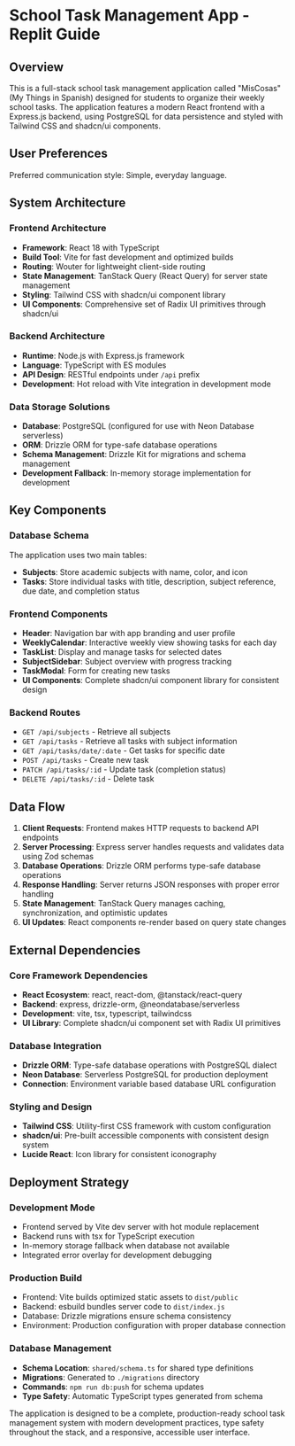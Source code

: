 # School Task Management App - Replit Guide

## Overview

This is a full-stack school task management application called "MisCosas" (My Things in Spanish) designed for students to organize their weekly school tasks. The application features a modern React frontend with a Express.js backend, using PostgreSQL for data persistence and styled with Tailwind CSS and shadcn/ui components.

## User Preferences

Preferred communication style: Simple, everyday language.

## System Architecture

### Frontend Architecture
- **Framework**: React 18 with TypeScript
- **Build Tool**: Vite for fast development and optimized builds
- **Routing**: Wouter for lightweight client-side routing
- **State Management**: TanStack Query (React Query) for server state management
- **Styling**: Tailwind CSS with shadcn/ui component library
- **UI Components**: Comprehensive set of Radix UI primitives through shadcn/ui

### Backend Architecture
- **Runtime**: Node.js with Express.js framework
- **Language**: TypeScript with ES modules
- **API Design**: RESTful endpoints under `/api` prefix
- **Development**: Hot reload with Vite integration in development mode

### Data Storage Solutions
- **Database**: PostgreSQL (configured for use with Neon Database serverless)
- **ORM**: Drizzle ORM for type-safe database operations
- **Schema Management**: Drizzle Kit for migrations and schema management
- **Development Fallback**: In-memory storage implementation for development

## Key Components

### Database Schema
The application uses two main tables:
- **Subjects**: Store academic subjects with name, color, and icon
- **Tasks**: Store individual tasks with title, description, subject reference, due date, and completion status

### Frontend Components
- **Header**: Navigation bar with app branding and user profile
- **WeeklyCalendar**: Interactive weekly view showing tasks for each day
- **TaskList**: Display and manage tasks for selected dates
- **SubjectSidebar**: Subject overview with progress tracking
- **TaskModal**: Form for creating new tasks
- **UI Components**: Complete shadcn/ui component library for consistent design

### Backend Routes
- `GET /api/subjects` - Retrieve all subjects
- `GET /api/tasks` - Retrieve all tasks with subject information
- `GET /api/tasks/date/:date` - Get tasks for specific date
- `POST /api/tasks` - Create new task
- `PATCH /api/tasks/:id` - Update task (completion status)
- `DELETE /api/tasks/:id` - Delete task

## Data Flow

1. **Client Requests**: Frontend makes HTTP requests to backend API endpoints
2. **Server Processing**: Express server handles requests and validates data using Zod schemas
3. **Database Operations**: Drizzle ORM performs type-safe database operations
4. **Response Handling**: Server returns JSON responses with proper error handling
5. **State Management**: TanStack Query manages caching, synchronization, and optimistic updates
6. **UI Updates**: React components re-render based on query state changes

## External Dependencies

### Core Framework Dependencies
- **React Ecosystem**: react, react-dom, @tanstack/react-query
- **Backend**: express, drizzle-orm, @neondatabase/serverless
- **Development**: vite, tsx, typescript, tailwindcss
- **UI Library**: Complete shadcn/ui component set with Radix UI primitives

### Database Integration
- **Drizzle ORM**: Type-safe database operations with PostgreSQL dialect
- **Neon Database**: Serverless PostgreSQL for production deployment
- **Connection**: Environment variable based database URL configuration

### Styling and Design
- **Tailwind CSS**: Utility-first CSS framework with custom configuration
- **shadcn/ui**: Pre-built accessible components with consistent design system
- **Lucide React**: Icon library for consistent iconography

## Deployment Strategy

### Development Mode
- Frontend served by Vite dev server with hot module replacement
- Backend runs with tsx for TypeScript execution
- In-memory storage fallback when database not available
- Integrated error overlay for development debugging

### Production Build
- Frontend: Vite builds optimized static assets to `dist/public`
- Backend: esbuild bundles server code to `dist/index.js`
- Database: Drizzle migrations ensure schema consistency
- Environment: Production configuration with proper database connection

### Database Management
- **Schema Location**: `shared/schema.ts` for shared type definitions
- **Migrations**: Generated to `./migrations` directory
- **Commands**: `npm run db:push` for schema updates
- **Type Safety**: Automatic TypeScript types generated from schema

The application is designed to be a complete, production-ready school task management system with modern development practices, type safety throughout the stack, and a responsive, accessible user interface.